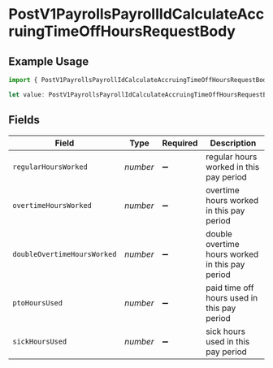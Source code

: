 # PostV1PayrollsPayrollIdCalculateAccruingTimeOffHoursRequestBody

## Example Usage

```typescript
import { PostV1PayrollsPayrollIdCalculateAccruingTimeOffHoursRequestBody } from "gusto-embedded/models/operations";

let value: PostV1PayrollsPayrollIdCalculateAccruingTimeOffHoursRequestBody = {};
```

## Fields

| Field                                           | Type                                            | Required                                        | Description                                     |
| ----------------------------------------------- | ----------------------------------------------- | ----------------------------------------------- | ----------------------------------------------- |
| `regularHoursWorked`                            | *number*                                        | :heavy_minus_sign:                              | regular hours worked in this pay period         |
| `overtimeHoursWorked`                           | *number*                                        | :heavy_minus_sign:                              | overtime hours worked in this pay period        |
| `doubleOvertimeHoursWorked`                     | *number*                                        | :heavy_minus_sign:                              | double overtime hours worked in this pay period |
| `ptoHoursUsed`                                  | *number*                                        | :heavy_minus_sign:                              | paid time off hours used in this pay period     |
| `sickHoursUsed`                                 | *number*                                        | :heavy_minus_sign:                              | sick hours used in this pay period              |